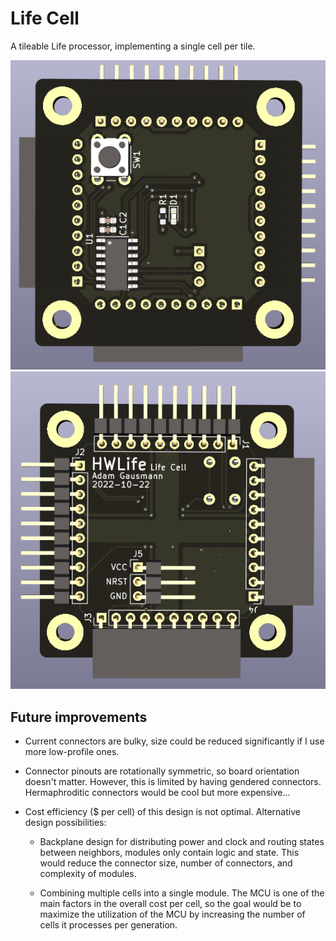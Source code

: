 # Life Cell

A tileable Life processor, implementing a single cell per tile.

![Top Render](media/render-top.png)
![Bottom Render](media/render-bottom.png)

## Future improvements

- Current connectors are bulky, size could be reduced significantly if I use
more low-profile ones.

- Connector pinouts are rotationally symmetric, so board orientation doesn't matter. However, this is limited by having gendered connectors. Hermaphroditic connectors would be cool but more expensive...

- Cost efficiency ($ per cell) of this design is not optimal. Alternative
design possibilities:

  - Backplane design for distributing power and clock and routing states between
  neighbors, modules only contain logic and state. This would reduce the
  connector size, number of connectors, and complexity of modules.

  - Combining multiple cells into a single module. The MCU is one of the main
  factors in the overall cost per cell, so the goal would be to maximize the
  utilization of the MCU by increasing the number of cells it processes per
  generation.